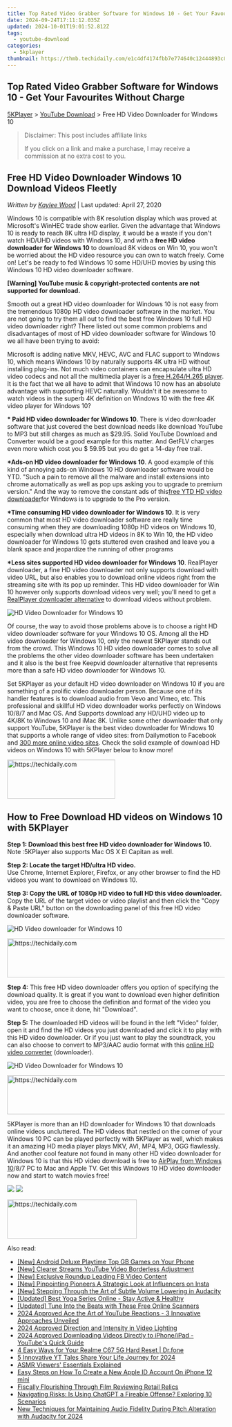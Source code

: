 ```yaml
---
title: Top Rated Video Grabber Software for Windows 10 - Get Your Favourites Without Charge
date: 2024-09-24T17:11:12.035Z
updated: 2024-10-01T19:01:52.812Z
tags:
  - youtube-download
categories:
  - 5kplayer
thumbnail: https://thmb.techidaily.com/e1c4df4174fbb7e774640c12444893c833b651d1c12bd8c02f2b01f747786c25.jpg
---
```


## Top Rated Video Grabber Software for Windows 10 - Get Your Favourites Without Charge

[5KPlayer](https://tools.techidaily.com/5kplayer/products/) \> [YouTube Download](https://tools.techidaily.com/5kplayer/youtube-download/) \> Free HD Video Downloader for Windows 10

>  Disclaimer: This post includes affiliate links
>
>  If you click on a link and make a purchase, I may receive a commission at no extra cost to you.
>

## Free HD Video Downloader Windows 10 Download Videos Fleetly

 _Written by [Kaylee Wood](https://www.quora.com/profile/Amanda-Hu-21)_ | Last updated: April 27, 2020 

Windows 10 is compatible with 8K resolution display which was proved at Microsoft's WinHEC trade show earlier. Given the advantage that Windows 10 is ready to reach 8K ultra HD display, it would be a waste if you don't watch HD/UHD videos with Windows 10, and with a **free HD video downloader for Windows 10** to download 8K videos on Win 10, you won't be worried about the HD video resource you can own to watch freely. Come on! Let's be ready to fed Windows 10 some HD/UHD movies by using this Windows 10 HD video downloader software.

**\[Warning\] YouTube music & copyright-protected contents are not supported for download.**

Smooth out a great HD video downloader for Windows 10 is not easy from the tremendous 1080p HD video downloader software in the market. You are not going to try them all out to find the best free Windows 10 full HD video downloader right? There listed out some common problems and disadvantages of most of HD video downloader software for Windows 10 we all have been trying to avoid:

Microsoft is adding native MKV, HEVC, AVC and FLAC support to Windows 10, which means Windows 10 by naturally supports 4K ultra HD without installing plug-ins. Not much video containers can encapsulate ultra HD video codecs and not all the multimedia player is a [free H.264/H.265 player](https://tools.techidaily.com/5kplayer/video-music-player/). It is the fact that we all have to admit that Windows 10 now has an absolute advantage with supporting HEVC naturally. Wouldn't it be awesome to watch videos in the superb 4K definition on Windows 10 with the free 4K video player for Windows 10? 

**\* Paid HD video downloader for Windows 10**. There is video downloader software that just covered the best download needs like download YouTube to MP3 but still charges as much as $29.95\. Solid YouTube Download and Converter would be a good example for this matter. And GetFLV charges even more which cost you $ 59.95 but you do get a 14-day free trail. 

**\*Ads-on HD video downloader for Windows 10**. A good example of this kind of annoying ads-on Windows 10 HD downloader software would be YTD. "Such a pain to remove all the malware and install extensions into chrome automatically as well as pop ups asking you to upgrade to premium version." And the way to remove the constant ads of this[free YTD HD video downloader](https://tools.techidaily.com/5kplayer/youtube-download/)for Windows is to upgrade to the Pro version.

**\*Time consuming HD video downloader for Windows 10**. It is very common that most HD video downloader software are really time consuming when they are downloading 1080p HD videos on Windows 10, especially when download ultra HD videos in 8K to Win 10, the HD video downloader for Windows 10 gets stuttered even crashed and leave you a blank space and jeopardize the running of other programs 

**\*Less sites supported HD video downloader for Windows 10**. RealPlayer downloader, a fine HD video downloader not only supports download with video URL, but also enables you to download online videos right from the streaming site with its pop up reminder. This HD video downloader for Win 10 however only supports download videos very well; you'll need to get a [RealPlayer downloader alternative](https://tools.techidaily.com/5kplayer/youtube-download/) to download videos without problem.

![HD Video Downloader for Windows 10](https://www.5kplayer.com/youtube-download/img/download-8k.png) 

Of course, the way to avoid those problems above is to choose a right HD video downloader software for your Windows 10 OS. Among all the HD video downloader for Windows 10, only the newest 5KPlayer stands out from the crowd. This Windows 10 HD video downloader comes to solve all the problems the other video downloader software has been undertaken and it also is the best free Keepvid downloader alternative that represents more than a safe HD video downloader for Windows 10.

Set 5KPlayer as your default HD video downloader on Windows 10 if you are something of a prolific video downloader person. Because one of its handier features is to download audio from Vevo and Vimeo, etc. This professional and skillful HD video downloader works perfectly on Windows 10/8/7 and Mac OS. And Supports download any HD/UHD video up to 4K/8K to Windows 10 and iMac 8K. Unlike some other downloader that only support YouTube, 5KPlayer is the best video downloader for Windows 10 that supports a whole range of video sites: from Dailymotion to Facebook and [300 more online video sites](https://tools.techidaily.com/5kplayer/youtube-download/). Check the solid example of download HD videos on Windows 10 with 5KPlayer below to know more! 

<!-- affiliate ads begin -->
<a href="https://25home.pxf.io/c/5597632/2148633/16836" target="_top" id="2148633">
  <img src="//a.impactradius-go.com/display-ad/16836-2148633" border="0" alt="https://techidaily.com" width="250" height="90"/>
</a>
<img height="0" width="0" src="https://25home.pxf.io/i/5597632/2148633/16836" style="position:absolute;visibility:hidden;" border="0" />
<!-- affiliate ads end -->

##  How to Free Download HD videos on Windows 10 with 5KPlayer

**Step 1: Download this best free HD video downloader for Windows 10\.**   
 Note :5KPlayer also supports Mac OS X EI Capitan as well. 

**Step 2: Locate the target HD/ultra HD video.**  
Use Chrome, Internet Explorer, Firefox, or any other browser to find the HD videos you want to download on Windows 10\. 

**Step 3: Copy the URL of 1080p HD video to full HD this video downloader.**   
 Copy the URL of the target video or video playlist and then click the "Copy & Paste URL" button on the downloading panel of this free HD video downloader software.

![HD Video downloader for Windows 10](https://www.5kplayer.com/youtube-download/img/5kp-pretty-girls-download-zjy-0514001.jpg) 

<!-- affiliate ads begin -->
<a href="https://appsumo.8odi.net/c/5597632/2043593/7443" target="_top" id="2043593">
  <img src="//a.impactradius-go.com/display-ad/7443-2043593" border="0" alt="https://techidaily.com" width="728" height="90"/>
</a>
<img height="0" width="0" src="https://appsumo.8odi.net/i/5597632/2043593/7443" style="position:absolute;visibility:hidden;" border="0" />
<!-- affiliate ads end -->

**Step 4:**  This free HD video downloader offers you option of specifying the download quality. It is great if you want to download even higher definition video, you are free to choose the definition and format of the video you want to choose, once it done, hit "Download".

**Step 5:** The downloaded HD videos will be found in the left "Video" folder, open it and find the HD videos you just downloaded and click it to play with this HD video downloader. Or if you just want to play the soundtrack, you can also choose to convert to MP3/AAC audio format with this [online HD video converter](https://tools.techidaily.com/5kplayer/youtube-download/) (downloader). 

![HD Video Downloader for Windows 10](https://www.5kplayer.com/youtube-download/img/5kp-pretty-girls-download-zjy-0626001.jpg) 

<!-- affiliate ads begin -->
<a href="https://appsumo.8odi.net/c/5597632/2151872/7443" target="_top" id="2151872">
  <img src="//a.impactradius-go.com/display-ad/7443-2151872" border="0" alt="https://techidaily.com" width="728" height="90"/>
</a>
<img height="0" width="0" src="https://appsumo.8odi.net/i/5597632/2151872/7443" style="position:absolute;visibility:hidden;" border="0" />
<!-- affiliate ads end -->

 5KPlayer is more than an HD downloader for Windows 10 that downloads online videos uncluttered. The HD videos that nestled on the corner of your Windows 10 PC can be played perfectly with 5KPlayer as well, which makes it an amazing HD media player plays MKV, AVI, MP4, MP3, OGG flawlessly. And another cool feature not found in many other HD video downloader for Windows 10 is that this HD video download is free to [AirPlay from Windows 10](https://tools.techidaily.com/5kplayer/airplay/)/8/7 PC to Mac and Apple TV. Get this Windows 10 HD video downloader now and start to watch movies free! 

[![](https://www.5kplayer.com/youtube-download/../button/freedownwhitewin.png)](https://tools.techidaily.com/5kplayer/products/) [![](https://www.5kplayer.com/youtube-download/../button/freedownbackmac.png)](https://tools.techidaily.com/5kplayer/products/)

<!-- affiliate ads begin -->
<a href="https://aligracehair.sjv.io/c/5597632/2016129/19272" target="_top" id="2016129">
  <img src="//a.impactradius-go.com/display-ad/19272-2016129" border="0" alt="https://techidaily.com" width="300" height="90"/>
</a>
<img height="0" width="0" src="https://aligracehair.sjv.io/i/5597632/2016129/19272" style="position:absolute;visibility:hidden;" border="0" />
<!-- affiliate ads end -->

<ins class="adsbygoogle"
     style="display:block"
     data-ad-format="autorelaxed"
     data-ad-client="ca-pub-7571918770474297"
     data-ad-slot="1223367746"></ins>

<ins class="adsbygoogle"
     style="display:block"
     data-ad-client="ca-pub-7571918770474297"
     data-ad-slot="8358498916"
     data-ad-format="auto"
     data-full-width-responsive="true"></ins>

<span class="atpl-alsoreadstyle">Also read:</span>
<div><ul>
<li><a href="https://screen-capture.techidaily.com/new-android-deluxe-playtime-top-gb-games-on-your-phone/"><u>[New] Android Deluxe Playtime Top GB Games on Your Phone</u></a></li>
<li><a href="https://youtube-video-recordings.techidaily.com/new-clearer-streams-youtube-video-borderless-adjustment/"><u>[New] Clearer Streams YouTube Video Borderless Adjustment</u></a></li>
<li><a href="https://facebook-videos.techidaily.com/new-exclusive-roundup-leading-fb-video-content/"><u>[New] Exclusive Roundup Leading FB Video Content</u></a></li>
<li><a href="https://instagram-videos.techidaily.com/new-pinpointing-pioneers-a-strategic-look-at-influencers-on-insta/"><u>[New] Pinpointing Pioneers A Strategic Look at Influencers on Insta</u></a></li>
<li><a href="https://extra-guidance.techidaily.com/new-stepping-through-the-art-of-subtle-volume-lowering-in-audacity/"><u>[New] Stepping Through the Art of Subtle Volume Lowering in Audacity</u></a></li>
<li><a href="https://youtube-video-recordings.techidaily.com/updated-best-yoga-series-online-stay-active-and-healthy/"><u>[Updated] Best Yoga Series Online - Stay Active & Healthy</u></a></li>
<li><a href="https://some-approaches.techidaily.com/updated-tune-into-the-beats-with-these-free-online-scanners/"><u>[Updated] Tune Into the Beats with These Free Online Scanners</u></a></li>
<li><a href="https://youtube-video-recordings.techidaily.com/2024-approved-ace-the-art-of-youtube-reactions-3-innovative-approaches-unveiled/"><u>2024 Approved Ace the Art of YouTube Reactions - 3 Innovative Approaches Unveiled</u></a></li>
<li><a href="https://youtube-video-recordings.techidaily.com/2024-approved-direction-and-intensity-in-video-lighting/"><u>2024 Approved Direction and Intensity in Video Lighting</u></a></li>
<li><a href="https://youtube-video-recordings.techidaily.com/2024-approved-downloading-videos-directly-to-iphoneipad-youtubes-quick-guide/"><u>2024 Approved Downloading Videos Directly to iPhone/iPad - YouTube's Quick Guide</u></a></li>
<li><a href="https://phone-solutions.techidaily.com/4-easy-ways-for-your-realme-c67-5g-hard-reset-drfone-by-drfone-reset-android-reset-android/"><u>4 Easy Ways for Your Realme C67 5G Hard Reset | Dr.fone</u></a></li>
<li><a href="https://youtube-video-recordings.techidaily.com/5-innovative-yt-tales-share-your-life-journey-for-2024/"><u>5 Innovative YT Tales Share Your Life Journey for 2024</u></a></li>
<li><a href="https://youtube-video-recordings.techidaily.com/asmr-viewers-essentials-explained/"><u>ASMR Viewers' Essentials Explained</u></a></li>
<li><a href="https://ios-unlock.techidaily.com/easy-steps-on-how-to-create-a-new-apple-id-account-on-iphone-12-mini-by-drfone-ios/"><u>Easy Steps on How To Create a New Apple ID Account On iPhone 12 mini</u></a></li>
<li><a href="https://youtube-video-recordings.techidaily.com/fiscally-flourishing-through-film-reviewing-retail-relics/"><u>Fiscally Flourishing Through Film Reviewing Retail Relics</u></a></li>
<li><a href="https://tech-haven.techidaily.com/navigating-risks-is-using-chatgpt-a-fireable-offense-exploring-10-scenarios/"><u>Navigating Risks: Is Using ChatGPT a Fireable Offense? Exploring 10 Scenarios</u></a></li>
<li><a href="https://audio-shaping.techidaily.com/new-techniques-for-maintaining-audio-fidelity-during-pitch-alteration-with-audacity-for-2024/"><u>New Techniques for Maintaining Audio Fidelity During Pitch Alteration with Audacity for 2024</u></a></li>
</ul></div>

